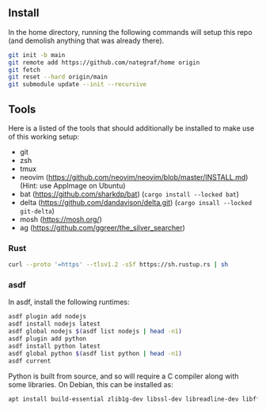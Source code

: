 ## Install

In the home directory, running the following commands will setup this repo (and demolish anything that was already there).

```sh
git init -b main
git remote add https://github.com/nategraf/home origin
git fetch
git reset --hard origin/main
git submodule update --init --recursive
```

## Tools

Here is a listed of the tools that should additionally be installed to make use of this working setup:

* git
* zsh
* tmux
* neovim (https://github.com/neovim/neovim/blob/master/INSTALL.md) (Hint: use AppImage on Ubuntu)
* bat (https://github.com/sharkdp/bat) (`cargo install --locked bat`)
* delta (https://github.com/dandavison/delta.git) (`cargo insall --locked git-delta`)
* mosh (https://mosh.org/)
* ag (https://github.com/ggreer/the_silver_searcher)

### Rust

```sh
curl --proto '=https' --tlsv1.2 -sSf https://sh.rustup.rs | sh
```

### asdf

In asdf, install the following runtimes:

```sh
asdf plugin add nodejs
asdf install nodejs latest
asdf global nodejs $(asdf list nodejs | head -n1)
asdf plugin add python
asdf install python latest
asdf global python $(asdf list python | head -n1)
asdf current
```

Python is built from source, and so will require a C compiler along with some libraries.
On Debian, this can be installed as:

```sh
apt install build-essential zlib1g-dev libssl-dev libreadline-dev libffi-dev
```
